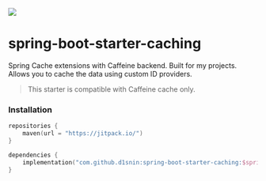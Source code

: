 [![](https://jitpack.io/v/d1snin/spring-boot-starter-caching.svg)](https://jitpack.io/#d1snin/spring-boot-starter-caching)
# spring-boot-starter-caching
Spring Cache extensions with Caffeine backend. Built for my projects. Allows you to cache the data using custom ID providers.
> This starter is compatible with Caffeine cache only.
### Installation
```kotlin
repositories {
    maven(url = "https://jitpack.io/")
}

dependencies {
    implementation("com.github.d1snin:spring-boot-starter-caching:$springBootStarterCachingVersion")
}
```
